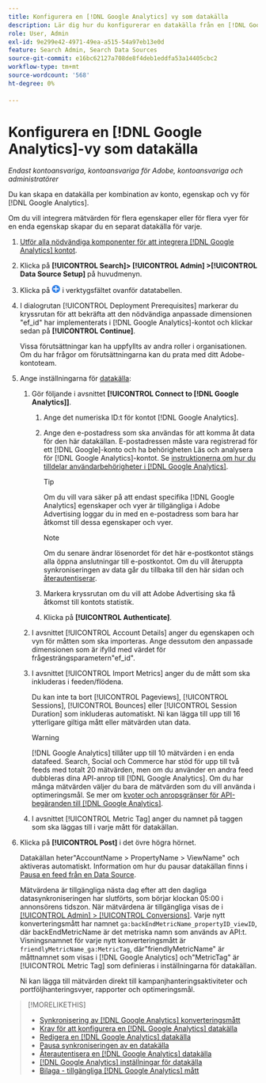```yaml
---
title: Konfigurera en [!DNL Google Analytics] vy som datakälla
description: Lär dig hur du konfigurerar en datakälla från en [!DNL Google Analytics] vy.
role: User, Admin
exl-id: 9e299e42-4971-49ea-a515-54a97eb13e0d
feature: Search Admin, Search Data Sources
source-git-commit: e16bc62127a708de8f4deb1eddfa53a14405cbc2
workflow-type: tm+mt
source-wordcount: '568'
ht-degree: 0%

---
```


# Konfigurera en [!DNL Google Analytics]-vy som datakälla

*Endast kontoansvariga, kontoansvariga för Adobe, kontoansvariga och administratörer*

Du kan skapa en datakälla per kombination av konto, egenskap och vy för [!DNL Google Analytics].

Om du vill integrera mätvärden för flera egenskaper eller för flera vyer för en enda egenskap skapar du en separat datakälla för varje.

1. [Utför alla nödvändiga komponenter för att integrera  [!DNL Google Analytics] kontot](data-source-prerequisites.md).

1. Klicka på **[!UICONTROL Search]> [!UICONTROL Admin] >[!UICONTROL Data Source Setup]** på huvudmenyn.

1. Klicka på ![Skapa](/help/search-social-commerce/assets/add.png "Skapa") i verktygsfältet ovanför datatabellen.

1. I dialogrutan [!UICONTROL Deployment Prerequisites] markerar du kryssrutan för att bekräfta att den nödvändiga anpassade dimensionen &quot;ef_id&quot; har implementerats i [!DNL Google Analytics]-kontot och klickar sedan på **[!UICONTROL Continue]**.

   Vissa förutsättningar kan ha uppfyllts av andra roller i organisationen. Om du har frågor om förutsättningarna kan du prata med ditt Adobe-kontoteam.

1. Ange inställningarna för [datakälla](data-source-settings.md):

   1. Gör följande i avsnittet **[!UICONTROL Connect to [!DNL Google Analytics]]**.

      1. Ange det numeriska ID:t för kontot [!DNL Google Analytics].

      1. Ange den e-postadress som ska användas för att komma åt data för den här datakällan. E-postadressen måste vara registrerad för ett [!DNL Google]-konto och ha behörigheten Läs och analysera för [!DNL Google Analytics]-kontot. Se [instruktionerna om hur du tilldelar användarbehörigheter i  [!DNL Google Analytics]](https://support.google.com/analytics/answer/9305587).

         >[!TIP]
         >
         >Om du vill vara säker på att endast specifika [!DNL Google Analytics] egenskaper och vyer är tillgängliga i Adobe Advertising loggar du in med en e-postadress som bara har åtkomst till dessa egenskaper och vyer.

         >[!NOTE]
         >
         >Om du senare ändrar lösenordet för det här e-postkontot stängs alla öppna anslutningar till e-postkontot. Om du vill återuppta synkroniseringen av data går du tillbaka till den här sidan och [återautentiserar](data-source-reauthenticate.md).

      1. Markera kryssrutan om du vill att Adobe Advertising ska få åtkomst till kontots statistik.

      1. Klicka på **[!UICONTROL Authenticate]**.

   1. I avsnittet [!UICONTROL Account Details] anger du egenskapen och vyn för måtten som ska importeras. Ange dessutom den anpassade dimensionen som är ifylld med värdet för frågesträngsparametern&quot;ef_id&quot;.

   1. I avsnittet [!UICONTROL Import Metrics] anger du de mått som ska inkluderas i feeden/flödena.

      Du kan inte ta bort [!UICONTROL Pageviews], [!UICONTROL Sessions], [!UICONTROL Bounces] eller [!UICONTROL Session Duration] som inkluderas automatiskt. Ni kan lägga till upp till 16 ytterligare giltiga mått eller mätvärden utan data.

      >[!WARNING]
      >
      >[!DNL Google Analytics] tillåter upp till 10 mätvärden i en enda datafeed. Search, Social och Commerce har stöd för upp till två feeds med totalt 20 mätvärden, men om du använder en andra feed dubbleras dina API-anrop till [!DNL Google Analytics]. Om du har många mätvärden väljer du bara de mätvärden som du vill använda i optimeringsmål. Se mer om [kvoter och anropsgränser för API-begäranden till [!DNL Google Analytics]](https://developers.google.com/analytics/devguides/reporting/core/v4/limits-quotas).

   1. I avsnittet [!UICONTROL Metric Tag] anger du namnet på taggen som ska läggas till i varje mått för datakällan.

1. Klicka på **[!UICONTROL Post]** i det övre högra hörnet.

   Datakällan heter&quot;AccountName > PropertyName > ViewName&quot; och aktiveras automatiskt. Information om hur du pausar datakällan finns i [Pausa en feed från en Data Source](data-source-pause.md).

   Mätvärdena är tillgängliga nästa dag efter att den dagliga datasynkroniseringen har slutförts, som börjar klockan 05:00 i annonsörens tidszon. När mätvärdena är tillgängliga visas de i [[!UICONTROL Admin] > [!UICONTROL Conversions]](/help/search-social-commerce/admin/conversion-metrics/conversion-metric-about.md). Varje nytt konverteringsmått har namnet `ga:backEndMetricName_propertyID_viewID`, där backEndMetricName är det metriska namn som används av API:t. Visningsnamnet för varje nytt konverteringsmått är `friendlyMetricName_ga:MetricTag`, där&quot;friendlyMetricName&quot; är måttnamnet som visas i [!DNL Google Analytics] och&quot;MetricTag&quot; är [!UICONTROL Metric Tag] som definieras i inställningarna för datakällan.

   Ni kan lägga till mätvärden direkt till kampanjhanteringsaktiviteter och portföljhanteringsvyer, rapporter och optimeringsmål.

>[!MORELIKETHIS]
>
>* [Synkronisering av  [!DNL Google Analytics] konverteringsmått](data-source-about.md)
>* [Krav för att konfigurera en [!DNL Google Analytics] datakälla](data-source-prerequisites.md)
>* [Redigera en [!DNL Google Analytics] datakälla](data-source-edit.md)
>* [Pausa synkroniseringen av en datakälla](data-source-pause.md)
>* [Återautentisera en [!DNL Google Analytics] datakälla](data-source-reauthenticate.md)
>* [[!DNL Google Analytics] inställningar för datakälla](data-source-settings.md)
>* [Bilaga - tillgängliga [!DNL Google Analytics] mått](data-source-ga-metrics.md)
